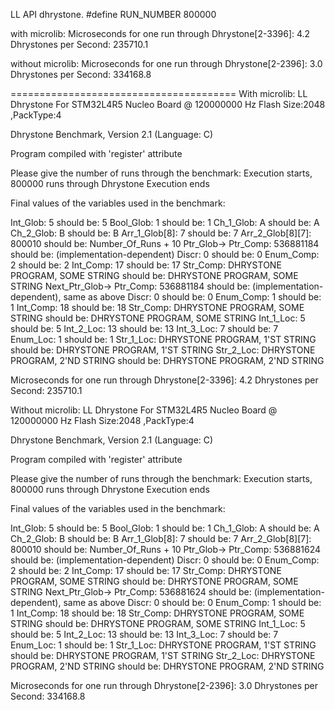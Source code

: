 LL API dhrystone.
#define RUN_NUMBER	800000

with microlib:
Microseconds for one run through Dhrystone[2-3396]:     4.2 
Dhrystones per Second:                      235710.1 

without microlib:
Microseconds for one run through Dhrystone[2-2396]:     3.0 
Dhrystones per Second:                      334168.8 

=======================================
With microlib:
LL Dhrystone For STM32L4R5 Nucleo Board @ 120000000 Hz
Flash Size:2048	,PackType:4

Dhrystone Benchmark, Version 2.1 (Language: C)

Program compiled with 'register' attribute

Please give the number of runs through the benchmark: 
Execution starts, 800000 runs through Dhrystone
Execution ends

Final values of the variables used in the benchmark:

Int_Glob:            5
        should be:   5
Bool_Glob:           1
        should be:   1
Ch_1_Glob:           A
        should be:   A
Ch_2_Glob:           B
        should be:   B
Arr_1_Glob[8]:       7
        should be:   7
Arr_2_Glob[8][7]:    800010
        should be:   Number_Of_Runs + 10
Ptr_Glob->
  Ptr_Comp:          536881184
        should be:   (implementation-dependent)
  Discr:             0
        should be:   0
  Enum_Comp:         2
        should be:   2
  Int_Comp:          17
        should be:   17
  Str_Comp:          DHRYSTONE PROGRAM, SOME STRING
        should be:   DHRYSTONE PROGRAM, SOME STRING
Next_Ptr_Glob->
  Ptr_Comp:          536881184
        should be:   (implementation-dependent), same as above
  Discr:             0
        should be:   0
  Enum_Comp:         1
        should be:   1
  Int_Comp:          18
        should be:   18
  Str_Comp:          DHRYSTONE PROGRAM, SOME STRING
        should be:   DHRYSTONE PROGRAM, SOME STRING
Int_1_Loc:           5
        should be:   5
Int_2_Loc:           13
        should be:   13
Int_3_Loc:           7
        should be:   7
Enum_Loc:            1
        should be:   1
Str_1_Loc:           DHRYSTONE PROGRAM, 1'ST STRING
        should be:   DHRYSTONE PROGRAM, 1'ST STRING
Str_2_Loc:           DHRYSTONE PROGRAM, 2'ND STRING
        should be:   DHRYSTONE PROGRAM, 2'ND STRING

Microseconds for one run through Dhrystone[2-3396]:     4.2 
Dhrystones per Second:                      235710.1 

Without microlib:
LL Dhrystone For STM32L4R5 Nucleo Board @ 120000000 Hz
Flash Size:2048	,PackType:4

Dhrystone Benchmark, Version 2.1 (Language: C)

Program compiled with 'register' attribute

Please give the number of runs through the benchmark: 
Execution starts, 800000 runs through Dhrystone
Execution ends

Final values of the variables used in the benchmark:

Int_Glob:            5
        should be:   5
Bool_Glob:           1
        should be:   1
Ch_1_Glob:           A
        should be:   A
Ch_2_Glob:           B
        should be:   B
Arr_1_Glob[8]:       7
        should be:   7
Arr_2_Glob[8][7]:    800010
        should be:   Number_Of_Runs + 10
Ptr_Glob->
  Ptr_Comp:          536881624
        should be:   (implementation-dependent)
  Discr:             0
        should be:   0
  Enum_Comp:         2
        should be:   2
  Int_Comp:          17
        should be:   17
  Str_Comp:          DHRYSTONE PROGRAM, SOME STRING
        should be:   DHRYSTONE PROGRAM, SOME STRING
Next_Ptr_Glob->
  Ptr_Comp:          536881624
        should be:   (implementation-dependent), same as above
  Discr:             0
        should be:   0
  Enum_Comp:         1
        should be:   1
  Int_Comp:          18
        should be:   18
  Str_Comp:          DHRYSTONE PROGRAM, SOME STRING
        should be:   DHRYSTONE PROGRAM, SOME STRING
Int_1_Loc:           5
        should be:   5
Int_2_Loc:           13
        should be:   13
Int_3_Loc:           7
        should be:   7
Enum_Loc:            1
        should be:   1
Str_1_Loc:           DHRYSTONE PROGRAM, 1'ST STRING
        should be:   DHRYSTONE PROGRAM, 1'ST STRING
Str_2_Loc:           DHRYSTONE PROGRAM, 2'ND STRING
        should be:   DHRYSTONE PROGRAM, 2'ND STRING

Microseconds for one run through Dhrystone[2-2396]:     3.0 
Dhrystones per Second:                      334168.8 



